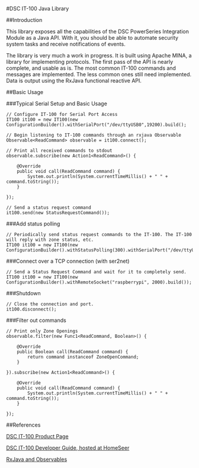 #DSC IT-100 Java Library

##Introduction

This library exposes all the capabilities of the DSC PowerSeries Integration Module as a Java API. With it, you should be able to automate security system tasks and receive notifications of events.

The library is very much a work in progress. It is built using Apache MINA, a library for implementing protocols. The first pass of the API is nearly complete, and usable as is. The most common IT-100 commands and messages are implemented. The less common ones still need implemented. Data is output using the RxJava functional reactive API.

##Basic Usage

###Typical Serial Setup and Basic Usage
```
// Configure IT-100 for Serial Port Access
IT100 it100 = new IT100(new ConfigurationBuilder().withSerialPort("/dev/ttyUSB0",19200).build();

// Begin listening to IT-100 commands through an rxjava Observable
Observable<ReadCommand> observable = it100.connect();

// Print all received commands to stdout
observable.subscribe(new Action1<ReadCommand>() {

    @Override
    public void call(ReadCommand command) {
        System.out.println(System.currentTimeMillis() + " " + command.toString());
    }
		
});

// Send a status request command
it100.send(new StatusRequestCommand());
```

###Add status polling
```
// Periodically send status request commands to the IT-100. The IT-100 will reply with zone status, etc.
IT100 it100 = new IT100(new ConfigurationBuilder().withStatusPolling(300).withSerialPort("/dev/ttyUSB0",19200).build();
```

###Connect over a TCP connection (with ser2net)
```
// Send a Status Request Command and wait for it to completely send.
IT100 it100 = new IT100(new ConfigurationBuilder().withRemoteSocket("raspberrypi", 2000).build());
```

###Shutdown
```
// Close the connection and port.
it100.disconnect();
```

###Filter out commands
```
// Print only Zone Openings
observable.filter(new Func1<ReadCommand, Boolean>() {

    @Override
    public Boolean call(ReadCommand command) {
        return command instanceof ZoneOpenCommand;
    }
	  
}).subscribe(new Action1<ReadCommand>() {

    @Override
    public void call(ReadCommand command) {
        System.out.println(System.currentTimeMillis() + " " + command.toString());
    }
	
});
```

##References

[DSC IT-100 Product Page](http://www.dsc.com/index.php?n=products&amp;o=view&amp;id=22)

[DSC IT-100 Developer Guide, hosted at HomeSeer](http://homeseer.com/pdfs/DSC/29007363R003_IT_100_developer_guide.pdf)

[RxJava and Observables](http://github.com/Netflix/RxJava)
